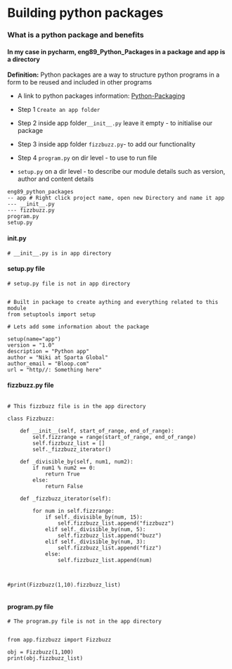 # Building python packages
### What is a python package and benefits
#### In my case in pycharm, eng89_Python_Packages in a package and app is a directory

**Definition:** Python packages are a way to structure python programs in a form to be reused and included in other programs 
- A link to python packages information: [Python-Packaging](https://python-packaging.readthedocs.io/en/latest/minimal.html)

- Step 1 `Create an app folder`
- Step 2 inside app folder`__init__.py` leave it empty - to initialise our package
- Step 3 inside app folder `fizzbuzz.py`- to add our functionality
- Step 4 `program.py` on dir level - to use to run file 
- `setup.py` on a dir level - to describe our module details such as version, author and content details

```
eng89_python_packages
-- app # Right click project name, open new Directory and name it app
--- __init__.py
--- fizzbuzz.py
program.py
setup.py

```
#### __init__.py
`# __init__.py is in app directory`


#### setup.py file

```
# setup.py file is not in app directory


# Built in package to create aything and everything related to this module 
from setuptools import setup

# Lets add some information about the package

setup(name="app")
version = "1.0"
description = "Python app"
author = "Niki at Sparta Global"
author_email = "Bloop.com"
url = "http//: Something here"
```

#### fizzbuzz.py file


```

# This fizzbuzz file is in the app directory

class Fizzbuzz:

    def __init__(self, start_of_range, end_of_range):
        self.fizzrange = range(start_of_range, end_of_range)
        self.fizzbuzz_list = []
        self._fizzbuzz_iterator()

    def _divisible_by(self, num1, num2):
        if num1 % num2 == 0:
            return True
        else:
            return False

    def _fizzbuzz_iterator(self):

        for num in self.fizzrange:
            if self._divisible_by(num, 15):
                self.fizzbuzz_list.append("fizzbuzz")
            elif self._divisible_by(num, 5):
                self.fizzbuzz_list.append("buzz")
            elif self._divisible_by(num, 3):
                self.fizzbuzz_list.append("fizz")
            else:
                self.fizzbuzz_list.append(num)



#print(Fizzbuzz(1,10).fizzbuzz_list)


```

#### program.py file

```
# The program.py file is not in the app directory


from app.fizzbuzz import Fizzbuzz

obj = Fizzbuzz(1,100)
print(obj.fizzbuzz_list)
```

